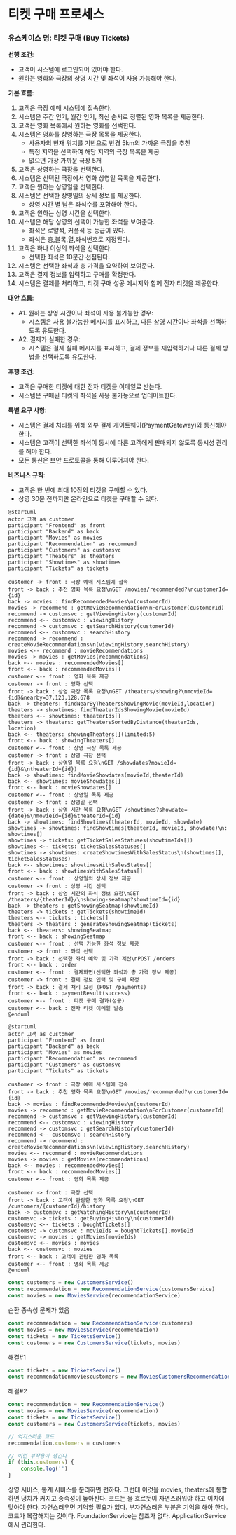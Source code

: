 # 티켓 구매 프로세스

### 유스케이스 명: 티켓 구매 (Buy Tickets)

**선행 조건**:

-   고객이 시스템에 로그인되어 있어야 한다.
-   원하는 영화와 극장의 상영 시간 및 좌석이 사용 가능해야 한다.

**기본 흐름**:

1. 고객은 극장 예매 시스템에 접속한다.
1. 시스템은 주간 인기, 월간 인기, 최신 순서로 정렬된 영화 목록을 제공한다.
1. 고객은 영화 목록에서 원하는 영화를 선택한다.
1. 시스템은 영화를 상영하는 극장 목록을 제공한다.
    - 사용자의 현재 위치를 기반으로 반경 5km의 가까운 극장을 추천
    - 특정 지역을 선택하여 해당 지역의 극장 목록을 제공
    - 없으면 가장 가까운 극장 5개
1. 고객은 상영하는 극장을 선택한다.
1. 시스템은 선택된 극장에서 영화 상영일 목록을 제공한다.
1. 고객은 원하는 상영일을 선택한다.
1. 시스템은 선택한 상영일의 상세 정보를 제공한다.
    - 상영 시간 별 남은 좌석수를 포함해야 한다.
1. 고객은 원하는 상영 시간을 선택한다.
1. 시스템은 해당 상영의 선택이 가능한 좌석을 보여준다.
    - 좌석은 로얄석, 커플석 등 등급이 있다.
    - 좌석은 층,블록,열,좌석번호로 지정된다.
1. 고객은 하나 이상의 좌석을 선택한다.
    - 선택한 좌석은 10분간 선점된다.
1. 시스템은 선택한 좌석과 총 가격을 요약하여 보여준다.
1. 고객은 결제 정보를 입력하고 구매를 확정한다.
1. 시스템은 결제를 처리하고, 티켓 구매 성공 메시지와 함께 전자 티켓을 제공한다.

**대안 흐름**:

-   A1. 원하는 상영 시간이나 좌석이 사용 불가능한 경우:
    -   시스템은 사용 불가능한 메시지를 표시하고, 다른 상영 시간이나 좌석을 선택하도록 유도한다.
-   A2. 결제가 실패한 경우:
    -   시스템은 결제 실패 메시지를 표시하고, 결제 정보를 재입력하거나 다른 결제 방법을 선택하도록 유도한다.

**후행 조건**:

-   고객은 구매한 티켓에 대한 전자 티켓을 이메일로 받는다.
-   시스템은 구매된 티켓의 좌석을 사용 불가능으로 업데이트한다.

**특별 요구 사항**:

-   시스템은 결제 처리를 위해 외부 결제 게이트웨이(PaymentGateway)와 통신해야 한다.
-   시스템은 고객이 선택한 좌석이 동시에 다른 고객에게 판매되지 않도록 동시성 관리를 해야 한다.
-   모든 통신은 보안 프로토콜을 통해 이루어져야 한다.

**비즈니스 규칙**:

-   고객은 한 번에 최대 10장의 티켓을 구매할 수 있다.
-   상영 30분 전까지만 온라인으로 티켓을 구매할 수 있다.

```plantuml
@startuml
actor 고객 as customer
participant "Frontend" as front
participant "Backend" as back
participant "Movies" as movies
participant "Recommendation" as recommend
participant "Customers" as customsvc
participant "Theaters" as theaters
participant "Showtimes" as showtimes
participant "Tickets" as tickets

customer -> front : 극장 예매 시스템에 접속
front -> back : 추천 영화 목록 요청\nGET /movies/recommended?\ncustomerId={id}
back -> movies : findRecommendedMovies\n(customerId)
movies -> recommend : getMovieRecommendation\nForCustomer(customerId)
recommend -> customsvc : getViewingHistory(customerId)
recommend <-- customsvc : viewingHistory
recommend -> customsvc : getSearchHistory(customerId)
recommend <-- customsvc : searchHistory
recommend -> recommend : createMovieRecommendations\n(viewingHistory,searchHistory)
movies <-- recommend : movieRecommendations
movies -> movies : getMovies(recommendations)
back <-- movies : recommendedMovies[]
front <-- back : recommendedMovies[]
customer <-- front : 영화 목록 제공
customer -> front : 영화 선택
front -> back : 상영 극장 목록 요청\nGET /theaters/showing?\nmovieId={id}&nearby=37.123,128.678
back -> theaters: findNearByTheatersShowingMovie(movieId,location)
theaters -> showtimes: findTheaterIdsShowingMovie(movieId)
theaters <-- showtimes: theaterIds[]
theaters -> theaters: getTheatersSortedByDistance(theaterIds, location)
back <-- theaters: showingTheaters[](limited:5)
front <-- back : showingTheaters[]
customer <-- front : 상영 극장 목록 제공
customer -> front : 상영 극장 선택
front -> back : 상영일 목록 요청\nGET /showdates?movieId={id}&\ntheaterId={id})
back -> showtimes: findMovieShowdates(movieId,theaterId)
back <-- showtimes: movieShowdates[]
front <-- back : movieShowdates[]
customer <-- front : 상영일 목록 제공
customer -> front : 상영일 선택
front -> back : 상영 시간 목록 요청\nGET /showtimes?showdate={date}&\nmovieId={id}&theaterId={id}
back -> showtimes: findShowtimes(theaterId, movieId, showdate)
showtimes -> showtimes: findShowtimes(theaterId, movieId, showdate)\n: showtimes[]
showtimes -> tickets: getTicketSalesStatuses(showtimeIds[])
showtimes <-- tickets: ticketSalesStatuses[]
showtimes -> showtimes: createShowtimesWithSalesStatus\n(showtimes[], ticketSalesStatuses)
back <-- showtimes: showtimesWithSalesStatus[]
front <-- back : showtimesWithSalesStatus[]
customer <-- front : 상영일의 상세 정보 제공
customer -> front : 상영 시간 선택
front -> back : 상영 시간의 좌석 정보 요청\nGET /theaters/{theaterId}/\nshowing-seatmap?showtimeId={id}
back -> theaters : getShowingSeatmap(showtimeId)
theaters -> tickets : getTickets(showtimeId)
theaters <-- tickets : tickets[]
theaters -> theaters : generateShowingSeatmap(tickets)
back <-- theaters: showingSeatmap
front <-- back : showingSeatmap
customer <-- front : 선택 가능한 좌석 정보 제공
customer -> front : 좌석 선택
front -> back : 선택한 좌석 예약 및 가격 계산\nPOST /orders
front <-- back : order
customer <-- front : 결제화면(선택한 좌석과 총 가격 정보 제공)
customer -> front : 결제 정보 입력 및 구매 확정
front -> back : 결제 처리 요청 (POST /payments)
front <-- back : paymentResult(success)
customer <-- front : 티켓 구매 결과(성공)
customer <-- back : 전자 티켓 이메일 발송
@enduml

```

```plantuml
@startuml
actor 고객 as customer
participant "Frontend" as front
participant "Backend" as back
participant "Movies" as movies
participant "Recommendation" as recommend
participant "Customers" as customsvc
participant "Tickets" as tickets

customer -> front : 극장 예매 시스템에 접속
front -> back : 추천 영화 목록 요청\nGET /movies/recommended?\ncustomerId={id}
back -> movies : findRecommendedMovies\n(customerId)
movies -> recommend : getMovieRecommendation\nForCustomer(customerId)
recommend -> customsvc : getViewingHistory(customerId)
recommend <-- customsvc : viewingHistory
recommend -> customsvc : getSearchHistory(customerId)
recommend <-- customsvc : searchHistory
recommend -> recommend : createMovieRecommendations\n(viewingHistory,searchHistory)
movies <-- recommend : movieRecommendations
movies -> movies : getMovies(recommendations)
back <-- movies : recommendedMovies[]
front <-- back : recommendedMovies[]
customer <-- front : 영화 목록 제공

customer -> front : 극장 선택
front -> back : 고객이 관람한 영화 목록 요청\nGET /customers/{customerId}/history
back -> customsvc : getWatchingHistory\n(customerId)
customsvc -> tickets : getBuyingHistory\n(customerId)
customsvc <-- tickets : boughtTickets[]
customsvc -> customsvc : movieIds = boughtTickets[].movieId
customsvc -> movies : getMovies(movieIds)
customsvc <-- movies : movies
back <-- customsvc : movies
front <-- back : 고객이 관람한 영화 목록
customer <-- front : 영화 목록 제공
@enduml

```

```ts
const customers = new CustomersService()
const recommendation = new RecommendationService(customersService)
const movies = new MoviesService(recommendationService)
```

순환 종속성 문제가 있음

```ts
const recommendation = new RecommendationService(customers)
const movies = new MoviesService(recommendation)
const tickets = new TicketsService()
const customers = new CustomersService(tickets, movies)
```

해결#1

```ts
const tickets = new TicketsService()
const recommendationmoviescustomers = new MoviesCustomersRecommendationService(recommendation)
```

해결#2

```ts
const recommendation = new RecommendationService()
const movies = new MoviesService(recommendation)
const tickets = new TicketsService()
const customers = new CustomersService(tickets, movies)

// 억지스러운 코드
recommendation.customers = customers

// 이런 부작용이 생긴다
if (this.customers) {
    console.log('')
}
```

상영 서비스, 통계 서비스를 분리하면 편하다. 그런데 이것을 movies, theaters에 통합하면 덩치가 커지고 종속성이 높아진다.
코드는 물 흐르듯이 자연스러워야 하고 이치에 맞아야 한다.
자연스러우면 기억할 필요가 없다. 부자연스러운 부분은 기억을 해야 한다. 코드가 복잡해지는 것이다.
FoundationService는 참조가 없다. ApplicationService에서 관리한다.
